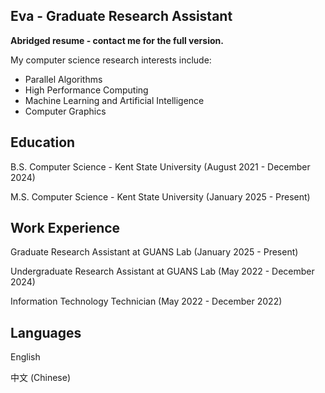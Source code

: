 ## Eva - Graduate Research Assistant

**Abridged resume - contact me for the full version.**

My computer science research interests include:
- Parallel Algorithms
- High Performance Computing
- Machine Learning and Artificial Intelligence
- Computer Graphics

## Education

B.S. Computer Science - Kent State University (August 2021 - December 2024)

M.S. Computer Science - Kent State University (January 2025 - Present)

## Work Experience

Graduate Research Assistant at GUANS Lab (January 2025 - Present)

Undergraduate Research Assistant at GUANS Lab (May 2022 - December 2024)

Information Technology Technician (May 2022 - December 2022)

## Languages

English 

中文 (Chinese)

<!--
[![Top Langs](https://github-readme-stats.vercel.app/api/top-langs/?username=evaizalith&exclude_repo=amusement-park,resilienceAnalysis,flowerpath&theme=dark)](https://github.com/anuraghazra/github-readme-stats)
-->
